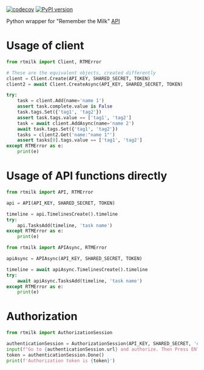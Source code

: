 [![codecov](https://codecov.io/gh/rkhwaja/rtmilk/branch/master/graph/badge.svg?token=RaMYgorajr)](https://codecov.io/gh/rkhwaja/rtmilk) [![PyPI version](https://badge.fury.io/py/rtmilk.svg)](https://badge.fury.io/py/rtmilk)

Python wrapper for "Remember the Milk" [API](https://www.rememberthemilk.com/services/api/)

# Usage of client
```python
from rtmilk import Client, RTMError

# These are the equivalent objects, created differently
client = Client.Create(API_KEY, SHARED_SECRET, TOKEN)
client2 = await Client.CreateAsync(API_KEY, SHARED_SECRET, TOKEN)

try:
    task = client.Add(name='name 1')
    assert task.complete.value is False
    task.tags.Set({'tag1', 'tag2'})
    assert task.tags.value == ['tag1', 'tag2']
    task = await client.AddAsync(name='name 2')
    await task.tags.Set({'tag1', 'tag2'})
    tasks = client2.Get('name:"name 1"')
    assert tasks[0].tags.value == ['tag1', 'tag2']
except RTMError as e:
    print(e)
```

# Usage of API functions directly
```python
from rtmilk import API, RTMError

api = API(API_KEY, SHARED_SECRET, TOKEN)

timeline = api.TimelinesCreate().timeline
try:
    api.TasksAdd(timeline, 'task name')
except RTMError as e:
    print(e)
```

```python
from rtmilk import APIAsync, RTMError

apiAsync = APIAsync(API_KEY, SHARED_SECRET, TOKEN)

timeline = await apiAsync.TimelinesCreate().timeline
try:
    await apiAsync.TasksAdd(timeline, 'task name')
except RTMError as e:
    print(e)
```

# Authorization
```python
from rtmilk import AuthorizationSession

authenticationSession = AuthorizationSession(API_KEY, SHARED_SECRET, 'delete')
input(f"Go to {authenticationSession.url} and authorize. Then Press ENTER")
token = authenticationSession.Done()
print(f'Authorization token is {token}')
```
